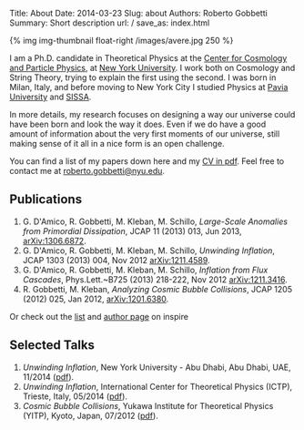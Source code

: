 Title: About
Date: 2014-03-23
Slug: about
Authors: Roberto Gobbetti
Summary: Short description
url: /
save_as: index.html


{% img img-thumbnail float-right /images/avere.jpg 250 %}

I am a Ph.D. candidate in Theoretical Physics at the [Center for Cosmology and Particle Physics](http://ccpp.nyu.edu/), at [New York University](http://www.nyu.edu). I work both on Cosmology and String Theory, trying to explain the first using the second. I was born in Milan, Italy, and before moving to New York City I studied Physics at [Pavia University](http://www.unipv.eu/site/en/home.html) and [SISSA](https://www.sissa.it/).

In more details, my research focuses on designing a way our universe could have been born and look the way it does. Even if we do have a good amount of information about the very first moments of our universe, still making sense of it all in a nice form is an open challenge.

You can find a list of my papers down here and my [CV in pdf]({filename}/files/CV.pdf). Feel free to contact me at <roberto.gobbetti@nyu.edu>.




## Publications

1.  G. D'Amico, R. Gobbetti, M. Kleban, M. Schillo, *Large-Scale Anomalies from Primordial Dissipation*, JCAP 11 (2013) 013, Jun 2013, [arXiv:1306.6872](http://arxiv.org/abs/1306.6872).
2. G. D'Amico, R. Gobbetti, M. Kleban, M. Schillo, *Unwinding Inflation*, JCAP 1303 (2013) 004, Nov 2012 [arXiv:1211.4589](http://arxiv.org/abs/1211.4589).
3. G. D'Amico, R. Gobbetti, M. Kleban, M. Schillo, *Inflation from Flux Cascades*, Phys.Lett.~B725 (2013) 218-222, Nov 2012 [arXiv:1211.3416](http://arxiv.org/abs/1211.3416).
4. R. Gobbetti, M. Kleban, *Analyzing Cosmic Bubble Collisions*, JCAP 1205 (2012) 025, Jan 2012, [arXiv:1201.6380](http://arxiv.org/abs/1201.6380).

Or check out the [list](http://inspirehep.net/search?ln=en&p=find+a+gobbetti&of=hb&action_search=Search) and [author page](http://inspirehep.net/search?ln=en&p=find+a+gobbetti&of=hb&action_search=Search) on inspire





## Selected Talks

1. *Unwinding Inflation*, New York University - Abu Dhabi, Abu Dhabi, UAE, 11/2014 ([pdf]({filename}/files/NYU-AD.pdf)).
2. *Unwinding Inflation*, International Center for Theoretical Physics (ICTP), Trieste, Italy, 05/2014 ([pdf]({filename}/files/ICTP.pdf)).
3. *Cosmic Bubble Collisions*, Yukawa Institute for Theoretical Physics (YITP), Kyoto, Japan, 07/2012 ([pdf]({filename}/files/YITP.pdf)).







